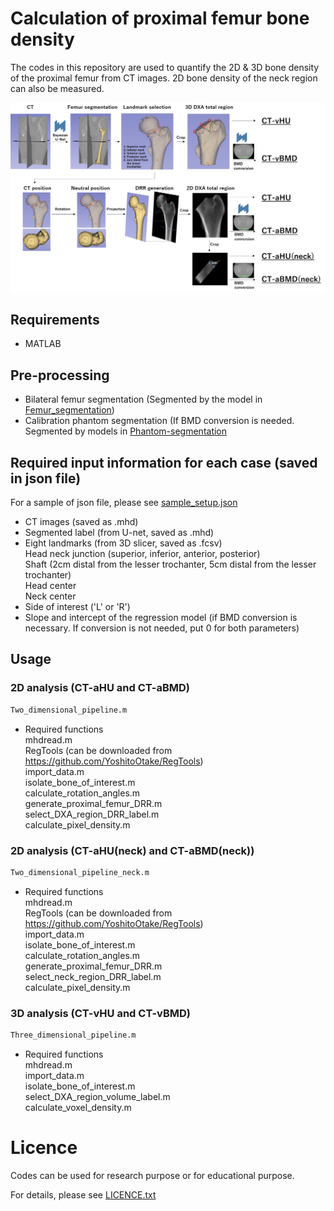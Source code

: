# **Calculation of proximal femur bone density**

The codes in this repository are used to quantify the 2D & 3D bone density of the proximal femur from CT images.
2D bone density of the neck region can also be measured. 

<img src='fig/Flowchart.PNG' width='1000px'>

## Requirements
- MATLAB 

## Pre-processing
- Bilateral femur segmentation (Segmented by the model in [Femur_segmentation](https://github.com/keisuke-uemura/Femur_segmentation))
- Calibration phantom segmentation (If BMD conversion is needed. Segmented by models in [Phantom-segmentation](https://github.com/keisuke-uemura/CT-Intensity-Calibration-Phantom-Segmentation)

## Required input information for each case (saved in json file)
For a sample of json file, please see [sample_setup.json](/sample/sample_setup.json)
- CT images (saved as .mhd)
- Segmented label (from U-net, saved as .mhd) 
- Eight landmarks (from 3D slicer, saved as .fcsv)<dt>Head neck junction (superior, inferior, anterior, posterior)</dt> Shaft (2cm distal from the lesser trochanter, 5cm distal from the lesser trochanter)</dt>  <dt>Head center</dt> <dt>Neck center 
- Side of interest ('L' or 'R')
- Slope and intercept of the regression model (if BMD conversion is necessary. If conversion is not needed, put 0 for both parameters)

## Usage

### 2D analysis (CT-aHU and CT-aBMD)

```bash
Two_dimensional_pipeline.m
```
- Required functions <dt> mhdread.m</dt><dt>RegTools (can be downloaded from https://github.com/YoshitoOtake/RegTools)</dt>
  <dt>import_data.m</dt>
  <dt>isolate_bone_of_interest.m</dt>
  <dt>calculate_rotation_angles.m</dt>
  <dt>generate_proximal_femur_DRR.m</dt>
  <dt>select_DXA_region_DRR_label.m</dt>
  <dt>calculate_pixel_density.m</dt>

### 2D analysis (CT-aHU(neck) and CT-aBMD(neck))

```bash
Two_dimensional_pipeline_neck.m
```
- Required functions <dt> mhdread.m</dt><dt>RegTools (can be downloaded from https://github.com/YoshitoOtake/RegTools)</dt>
  <dt>import_data.m</dt>
  <dt>isolate_bone_of_interest.m</dt>
  <dt>calculate_rotation_angles.m</dt>
  <dt>generate_proximal_femur_DRR.m</dt>
  <dt>select_neck_region_DRR_label.m</dt>
  <dt>calculate_pixel_density.m</dt>


### 3D analysis (CT-vHU and CT-vBMD)
```bash
Three_dimensional_pipeline.m 
```
- Required functions <dt> mhdread.m</dt>
  <dt>import_data.m</dt>
  <dt>isolate_bone_of_interest.m</dt>
  <dt>select_DXA_region_volume_label.m</dt>
  <dt>calculate_voxel_density.m</dt>

# Licence
Codes can be used for research purpose or for educational purpose.

For details, please see [LICENCE.txt](LICENCE.txt)
